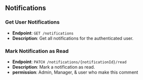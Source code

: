 ## Notifications

### Get User Notifications

- **Endpoint**: `GET /notifications`
- **Description**: Get all notifications for the authenticated user.

### Mark Notification as Read

- **Endpoint**: `PATCH /notifications/{notificationId}/read`
- **Description**: Mark a notification as read.
- **permission**: Admin, Manager, & user who make this comment
